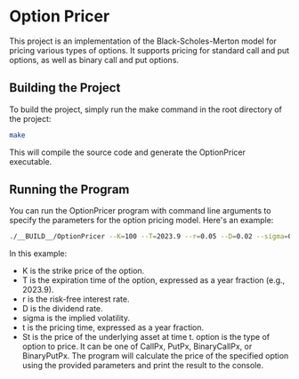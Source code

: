 # Option Pricer
This project is an implementation of the Black-Scholes-Merton model for pricing various types of options. It supports pricing for standard call and put options, as well as binary call and put options.

## Building the Project
To build the project, simply run the make command in the root directory of the project:

```bash
make
```
This will compile the source code and generate the OptionPricer executable.

## Running the Program
You can run the OptionPricer program with command line arguments to specify the parameters for the option pricing model. Here's an example:

```bash
./__BUILD__/OptionPricer --K=100 --T=2023.9 --r=0.05 --D=0.02 --sigma=0.25 --t=2023.6 --St=100 --option=1
```
In this example:

- K is the strike price of the option.
- T is the expiration time of the option, expressed as a year fraction (e.g., 2023.9).
- r is the risk-free interest rate.
- D is the dividend rate.
- sigma is the implied volatility.
- t is the pricing time, expressed as a year fraction.
- St is the price of the underlying asset at time t.
option is the type of option to price. It can be one of CallPx, PutPx, BinaryCallPx, or BinaryPutPx.
The program will calculate the price of the specified option using the provided parameters and print the result to the console.